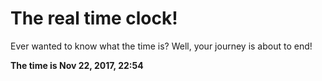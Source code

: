 # The real time clock!

Ever wanted to know what the time is? Well, your journey is about to end!

**The time is Nov 22, 2017, 22:54**